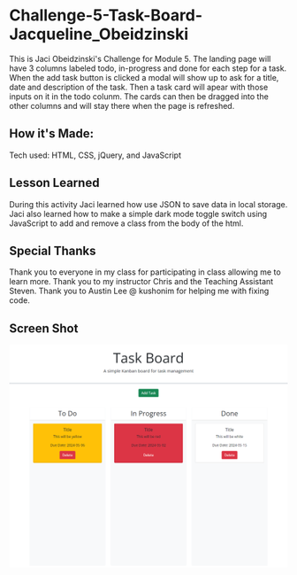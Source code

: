 # Challenge-5-Task-Board-Jacqueline_Obeidzinski
This is Jaci Obeidzinski's Challenge for Module 5. The landing page will have 3 columns labeled todo, in-progress and done for each step for a task. When the add task button is clicked a modal will show up to ask for a title, date and description of the task. Then a task card will apear with those inputs on it in the todo colunm. The cards can then be dragged into the other columns and will stay there when the page is refreshed. 

## How it's Made:
Tech used: HTML, CSS, jQuery,  and JavaScript

## Lesson Learned
During this activity Jaci learned how use JSON to save data in local storage. Jaci also learned how to make a simple dark mode toggle switch using JavaScript to add and remove a class from the body of the html.

## Special Thanks
Thank you to everyone in my class for participating in class allowing me to learn more. 
Thank you to my instructor Chris and the Teaching Assistant Steven.
Thank you to Austin Lee @ kushonim for helping me with fixing code. 
## Screen Shot
![Screen shot of deployed ](image.png)